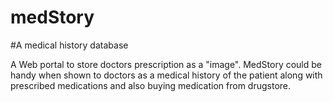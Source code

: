 # medStory
#A medical history database

A Web portal to store doctors prescription as a "image". 
MedStory could be handy when shown to doctors as a medical history of the patient along with prescribed medications and also buying medication from drugstore.
